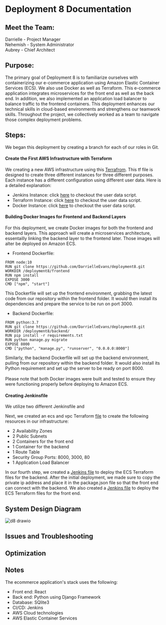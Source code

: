 # Deployment 8 Documentation 
## Meet the Team:
Darrielle - Project Manager <br>
Nehemish - System Administrator <br>
Aubrey - Chief Architect <br>

## Purpose:
The primary goal of Deployment 8 is to familiarize ourselves with containerizing our e-commerce application using Amazon Elastic Container Services (ECS). We also use Docker as well as Terraform. This e-commerce application integrates microservices for the front end as well as the back end. In addition, we also implemented an application load balancer to balance traffic to the frontend containers. This deployment enhances our technical skills in cloud-based environments and strengthens our teamwork skills. Throughout the project, we collectively worked as a team to navigate those complex deployment problems.


## Steps:
We began this deployment by creating a branch for each of our roles in Git.

#### Create the First AWS Infrastructure with Terraform 
We creating a new AWS infrastructure using this [Terrafrom](https://github.com/DarrielleEvans/deployment8/blob/main/first-infrastucture/main.tf). This tf file is designed to create three different instances for three different purposes. Each instance has a different configuration using different user data. Here is a detailed explanation:
 - Jenkins Instance: click [here](https://github.com/DarrielleEvans/deployment8/blob/main/first-infrastucture/deployjenkins.sh) to checkout the user data script.
 - Terraform Instance: click [here](https://github.com/DarrielleEvans/deployment8/blob/main/first-infrastucture/deployterraform.sh) to checkout the user data script.
 - Docker Instance: click [here](https://github.com/DarrielleEvans/deployment8/blob/main/first-infrastucture/deploydocker.sh) to checkout the user data script.


#### Building Docker Images for Frontend and Backend Layers
For this deployment, we create Docker images for both the frontend and backend layers. This approach will create a microservices architecture, essentailly linking the backend layer to the frontend later. Those images will alter be deployed on Amazon ECS.
- Frontend Dockerfile:
```
FROM node:10
RUN git clone https://github.com/DarrielleEvans/deployment8.git
WORKDIR /deployment8/frontend
RUN npm install
EXPOSE 3000
CMD ["npm", "start"]
```
This Dockerfile will set up the frontend environment, grabbing the latest code from our repository within the frontend folder. It would then install its dependencies and prepare the service to be run on port 3000.

- Backend Dockerfile:
```
FROM python:3.7
RUN git clone https://github.com/DarrielleEvans/deployment8.git
WORKDIR /deployment8/backend/
RUN pip install -r requirements.txt
RUN python manage.py migrate
EXPOSE 8000
CMD ["python", "manage.py", "runserver", "0.0.0.0:8000"]
```
Similarly, the backend Dockerfile will set up the backend environment, pulling from our repository within the backend folder. It would also install its Python requirement and set up the server to be ready on port 8000.
<br>
<br>
Please note that both Docker images were built and tested to ensure they were functioning properly before deploying to Amazon ECS. 

#### Creating Jenkinsfile
We utilize two different Jenkinsfile and 









Next, we created an ecs and vpc Terraform [file](https://github.com/DarrielleEvans/deployment8/blob/main/terraform/main.tf) to create the following resources in our infrastructure:
 - 2 Availability Zones
 - 2 Public Subnets
 - 2 Containers for the front end
 - 1 Container for the backend
 - 1 Route Table
 - Security Group Ports: 8000, 3000, 80
 - 1 Application Load Balancer

In our fourth step, we created a [Jenkins file](https://github.com/DarrielleEvans/deployment8/blob/main/Jenkinsfile_BE) to deploy the ECS Terraform files for the backend. After the initial deployment, we made sure to copy the private ip address and place it in the package.json file so that the front end can connect with the backend.
We also created a [Jenkins file](https://github.com/DarrielleEvans/deployment8/blob/main/Jenkinsfile_BE) to deploy the ECS Terraform files for the front end.







## System Design Diagram
![d8 drawio](https://github.com/DarrielleEvans/deployment8/assets/89504317/8b964f44-6ce7-4a43-aa2f-b43299f11ead)


## Issues and Troubleshooting


## Optimization

## Notes
The ecommerce application's stack uses the following:
  - Front end: React
  - Back end: Python using Django Framework
  - Database: SQlite3
  - CI/CD: Jenkins
  - AWS Cloud technologies
  - AWS Elastic Container Services


